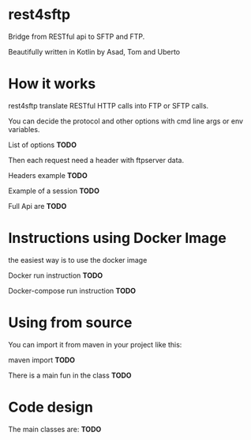 # rest4sftp

Bridge from RESTful api to SFTP and FTP.


Beautifully written in Kotlin by Asad, Tom and Uberto

# How it works

rest4sftp translate RESTful HTTP calls into FTP or SFTP calls.

You can decide the protocol and other options with cmd line args or env variables.

List of options **TODO**

Then each request need a header with ftpserver data.

Headers example **TODO**


Example of a session **TODO**


Full Api are **TODO**

# Instructions using Docker Image

the easiest way is to use the docker image

Docker run instruction **TODO**

Docker-compose run instruction **TODO**


# Using from source

You can import it from maven in your project like this:

maven import **TODO**

There is a main fun in the class **TODO**


# Code design

The main classes are: **TODO**

